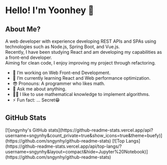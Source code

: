 <!--
**sngynhy/sngynhy** is a ✨ _special_ ✨ repository because its `README.md` (this file) appears on your GitHub profile.

Here are some ideas to get you started:
https://github.com/anuraghazra/github-readme-stats/blob/master/docs/readme_kr.md#wakatime-%EC%A3%BC%EA%B0%84-%ED%86%B5%EA%B3%84
-->

# Hello! I'm Yoonhey 👋
<h2>About Me?</h2>
<p>
  A web developer with experience developing REST APIs and SPAs using technologies such as Node.js, Spring Boot, and Vue.js.<br>
  Recently, I have been studying React and am developing my capabilities as a front-end developer.<br>
  Aiming for clean code, I enjoy improving my project through refactoring.
</p>

<ul>
  <li>🔭 I’m working on Web Front-end Development.</li>
  <li>🌱 I’m currently learning React and Web performance optimization.</li>
  <li>😎 Pronouns: A programmer who likes math.</li>
  <li>💬 Ask me about anything.</li>
  <li>👩‍💻 I like to use mathematical knowledge to implement algorithms.</li>
  <li>⚡ Fun fact: ... Secret😁</li>
</ul>
<!-- ⚡ Fun fact: I was a math teacher in the past👩‍🏫 -->

<h2>GitHub Stats</h2>
[![sngynhy's GitHub stats](https://github-readme-stats.vercel.app/api?username=sngynhy&count_private=true&show_icons=true&theme=buefy)](https://github.com/sngynhy/github-readme-stats)
[![Top Langs](https://github-readme-stats.vercel.app/api/top-langs/?username=sngynhy&layout=compact&hide=Jupyter%20Notebook)](https://github.com/sngynhy/github-readme-stats)
<!-- [![sngynhy's WakaTime stats](https://github-readme-stats.vercel.app/api/wakatime?username=sngynhy)](https://github.com/sngynhy/github-readme-stats) -->

